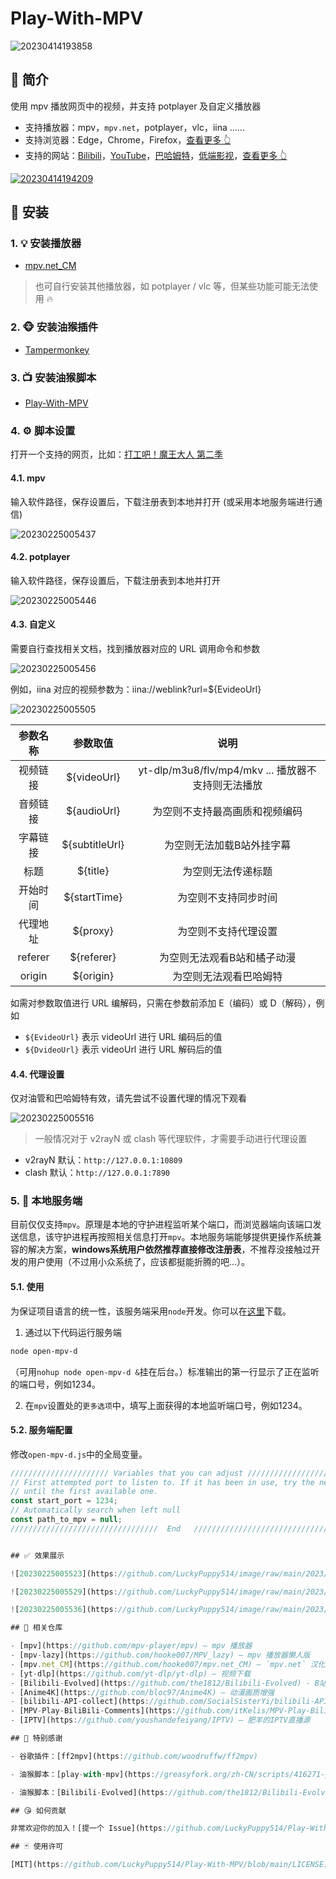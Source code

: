# Play-With-MPV

![20230414193858](https://github.com/LuckyPuppy514/image/raw/main/2023/2023-04-14/20230414193858.gif)

## 🌟 简介

使用 mpv 播放网页中的视频，并支持 potplayer 及自定义播放器

- 支持播放器：mpv，`mpv.net`，potplayer，vlc，iina ......
- 支持浏览器：Edge，Chrome，Firefox，[查看更多 👆](https://www.tampermonkey.net/index.php)
- 支持的网站：[Bilibili](https://www.bilibli.com)，[YouTube](https://www.youtube.com)，[巴哈姆特](https://ani.gamer.com.tw)，[低端影视](https://ddys.art)，[查看更多 👆](https://www.lckp.top/play-with-mpv/index.html)

[![20230414194209](https://github.com/LuckyPuppy514/image/raw/main/2023/2023-04-14/20230414194209.webp)](https://www.lckp.top/play-with-mpv/index.html)

## 🐳 安装

### 1. 💡 安装播放器

- [mpv.net_CM](https://kutt.lckp.top/uVaT3U)

> 也可自行安装其他播放器，如 potplayer / vlc 等，但某些功能可能无法使用 🔥

### 2. 🐵 安装油猴插件

- [Tampermonkey](https://www.tampermonkey.net/index.php)

### 3. 📺 安装油猴脚本

- [Play-With-MPV](https://greasyfork.org/zh-CN/scripts/444056-play-with-mpv)

### 4. ⚙️ 脚本设置

打开一个支持的网页，比如：[打工吧！魔王大人 第二季](https://www.bilibili.com/bangumi/play/ep674708)  

#### 4.1. mpv

输入软件路径，保存设置后，下载注册表到本地并打开 (或采用本地服务端进行通信)

![20230225005437](https://github.com/LuckyPuppy514/image/raw/main/2023/2023-02-25/20230225005437.webp)

#### 4.2. potplayer

输入软件路径，保存设置后，下载注册表到本地并打开

![20230225005446](https://github.com/LuckyPuppy514/image/raw/main/2023/2023-02-25/20230225005446.webp)

#### 4.3. 自定义

需要自行查找相关文档，找到播放器对应的 URL 调用命令和参数

![20230225005456](https://github.com/LuckyPuppy514/image/raw/main/2023/2023-02-25/20230225005456.webp)

例如，iina 对应的视频参数为：iina://weblink?url=${EvideoUrl}

![20230225005505](https://github.com/LuckyPuppy514/image/raw/main/2023/2023-02-25/20230225005505.webp)

| 参数名称 | 参数取值 | 说明 |
|:---:|:---:|:---:|
| 视频链接 | ${videoUrl} | yt-dlp/m3u8/flv/mp4/mkv ... 播放器不支持则无法播放 |
| 音频链接 | ${audioUrl} | 为空则不支持最高画质和视频编码 |
| 字幕链接 | ${subtitleUrl} | 为空则无法加载B站外挂字幕 |
| 标题 | ${title} | 为空则无法传递标题 |
| 开始时间 | ${startTime} | 为空则不支持同步时间 |
| 代理地址 | ${proxy} | 为空则不支持代理设置 |
| referer | ${referer} | 为空则无法观看B站和橘子动漫 |
| origin | ${origin} | 为空则无法观看巴哈姆特 |

如需对参数取值进行 URL 编解码，只需在参数前添加 E（编码）或 D（解码），例如

- `${EvideoUrl}` 表示 videoUrl 进行 URL 编码后的值
- `${DvideoUrl}` 表示 videoUrl 进行 URL 解码后的值

#### 4.4. 代理设置

仅对油管和巴哈姆特有效，请先尝试不设置代理的情况下观看

![20230225005516](https://github.com/LuckyPuppy514/image/raw/main/2023/2023-02-25/20230225005516.webp)

> 一般情况对于 v2rayN 或 clash 等代理软件，才需要手动进行代理设置

- v2rayN 默认：`http://127.0.0.1:10809`
- clash 默认：`http://127.0.0.1:7890`

### 5.   本地服务端

目前仅仅支持`mpv`。原理是本地的守护进程监听某个端口，而浏览器端向该端口发送信息，该守护进程再按照相关信息打开`mpv`。本地服务端能够提供更操作系统兼容的解决方案，**windows系统用户依然推荐直接修改注册表**，不推荐没接触过开发的用户使用（不过用小众系统了，应该都挺能折腾的吧...）。

#### 5.1. 使用

为保证项目语言的统一性，该服务端采用`node`开发。你可以在[这里](https://nodejs.org/en/download)下载。

1. 通过以下代码运行服务端
```bash
node open-mpv-d
```
（可用`nohup node open-mpv-d &`挂在后台。）标准输出的第一行显示了正在监听的端口号，例如1234。

2. 在`mpv`设置处的`更多选项`中，填写上面获得的本地监听端口号，例如1234。


#### 5.2. 服务端配置

修改`open-mpv-d.js`中的全局变量。
```js
////////////////////// Variables that you can adjust ///////////////////////////
// First attempted port to listen to. If it has been in use, try the next port
// until the first available one.
const start_port = 1234;
// Automatically search when left null
const path_to_mpv = null;
/////////////////////////////////  End   ///////////////////////////////////////


## ✅ 效果展示

![20230225005523](https://github.com/LuckyPuppy514/image/raw/main/2023/2023-02-25/20230225005523.webp)

![20230225005529](https://github.com/LuckyPuppy514/image/raw/main/2023/2023-02-25/20230225005529.webp)

![20230225005536](https://github.com/LuckyPuppy514/image/raw/main/2023/2023-02-25/20230225005536.webp)

## 👏 相关仓库

- [mpv](https://github.com/mpv-player/mpv) — mpv 播放器
- [mpv-lazy](https://github.com/hooke007/MPV_lazy) — mpv 播放器懒人版
- [mpv.net_CM](https://github.com/hooke007/mpv.net_CM) — `mpv.net` 汉化版
- [yt-dlp](https://github.com/yt-dlp/yt-dlp) — 视频下载
- [Bilibili-Evolved](https://github.com/the1812/Bilibili-Evolved) - B站增强脚本
- [Anime4K](https://github.com/bloc97/Anime4K) — 动漫画质增强
- [bilibili-API-collect](https://github.com/SocialSisterYi/bilibili-API-collect) — B站接口整理
- [MPV-Play-BiliBili-Comments](https://github.com/itKelis/MPV-Play-BiliBili-Comments) — mpv B站弹幕脚本
- [IPTV](https://github.com/youshandefeiyang/IPTV) — 肥羊的IPTV直播源

## 👏 特别感谢

- 谷歌插件：[ff2mpv](https://github.com/woodruffw/ff2mpv)

- 油猴脚本：[play-with-mpv](https://greasyfork.org/zh-CN/scripts/416271-play-with-mpv)

- 油猴脚本：[Bilibili-Evolved](https://github.com/the1812/Bilibili-Evolved) + [playwithmpv](https://github.com/videoanywhere/playwithmpv)

## 😘 如何贡献

非常欢迎你的加入！[提一个 Issue](https://github.com/LuckyPuppy514/Play-With-MPV/issues/new) 或者提交一个 Pull Request。

## 🃏 使用许可

[MIT](https://github.com/LuckyPuppy514/Play-With-MPV/blob/main/LICENSE) © LuckyPuppy514
